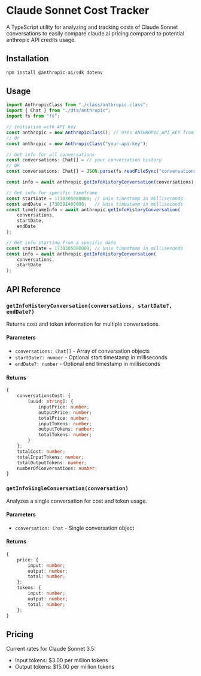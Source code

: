 # Claude Sonnet Cost Tracker

A TypeScript utility for analyzing and tracking costs of Claude Sonnet conversations to easily compare claude.ai pricing compared to potential anthropic API credits usage.

## Installation

```bash
npm install @anthropic-ai/sdk dotenv
```

## Usage

```typescript
import AnthropicClass from "./class/anthropic.class";
import { Chat } from "./dts/anthropic";
import fs from "fs";

// Initialize with API key
const anthropic = new AnthropicClass(); // Uses ANTHROPIC_API_KEY from .env
// Or
const anthropic = new AnthropicClass("your-api-key");

// Get info for all conversations
const conversations: Chat[] = // your conversation history 
// OR
const conversations: Chat[] = JSON.parse(fs.readFileSync("conversations.json", "utf8")); // conversations.json from claude.ai "Export data" feature

const info = await anthropic.getInfoHistoryConversation(conversations);

// Get info for specific timeframe
const startDate = 1730305080000; // Unix timestamp in milliseconds
const endDate = 1730391480000;   // Unix timestamp in milliseconds
const timeframeInfo = await anthropic.getInfoHistoryConversation(
    conversations, 
    startDate, 
    endDate
);

// Get info starting from a specific date
const startDate = 1730305080000; // Unix timestamp in milliseconds
const info = await anthropic.getInfoHistoryConversation(
    conversations, 
    startDate
);

```

## API Reference

### `getInfoHistoryConversation(conversations, startDate?, endDate?)`

Returns cost and token information for multiple conversations.

#### Parameters
- `conversations: Chat[]` - Array of conversation objects
- `startDate?: number` - Optional start timestamp in milliseconds
- `endDate?: number` - Optional end timestamp in milliseconds

#### Returns
```typescript
{
    conversationsCost: {
        [uuid: string]: {
            inputPrice: number;
            outputPrice: number;
            totalPrice: number;
            inputTokens: number;
            outputTokens: number;
            totalTokens: number;
        }
    };
    totalCost: number;
    totalInputTokens: number;
    totalOutputTokens: number;
    numberOfConversations: number;
}
```

### `getInfoSingleConversation(conversation)`

Analyzes a single conversation for cost and token usage.

#### Parameters
- `conversation: Chat` - Single conversation object

#### Returns
```typescript
{
    price: {
        input: number;
        output: number;
        total: number;
    };
    tokens: {
        input: number;
        output: number;
        total: number;
    };
}
```

## Pricing

Current rates for Claude Sonnet 3.5:
- Input tokens: $3.00 per million tokens
- Output tokens: $15.00 per million tokens